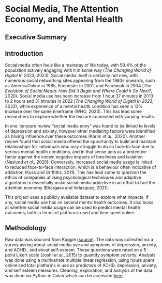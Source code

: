 # Social Media, The Attention Economy, and Mental Health

## Executive Summary


## Introduction
Social media often feels like a mainstay of life today, with 59.4% of the population actively engaging with it in some way (*The Changing World of Digital In 2023*, 2023). Social media itself is certainly not new, with numerous social networking sites appearing from the 1980s onwards, such as AmericaOnline in 1985, Friendster in 2001, and Facebook in 2004 (*The Evolution of Social Media: How Did It Begin and Where Could It Go Next?*, 2020). Social media use has seen increase from 1 hour 37  minutes in 2013 to 2 hours and 31 minutes in 2022 (*The Changing World of Digital In 2023*, 2023), while experience of a mental health condition has seen a 13% increase over the same timeframe (WHO, 2023). This has lead some researchers to explore whether the two are connected with varying results.

In one literature review “social media envy” was found to be linked to levels of depression and anxiety, however other mediating factors were identified as having influence over these outcomes (Karim *et al.*, 2020). Another review found that social media offered the opportunity to build and maintain relationships for individuals who may struggle to do so face-to-face due to serious mental health conditions, and in that sense acts as a protective factor against the known negative impacts of loneliness and isolation (Naslund *et al.*, 2020). Conversely, increased social media usage is linked to reduced face-to-face interaction, which is a behaviour often indicative of addiction (Kuss and Griffiths, 2011). This has lead some to question the ethics of companies utilising psychological techniques and adaptive algorithms to essentially make social media addictive in an effort to fuel the attention economy (Bhargava and Velasquez, 2021).

This project uses a publicly available dataset to explore what impacts, if any, social media use has on several mental health outcomes. It also looks at whether social media usage can be used to predict mental health outcomes, both in terms of platforms used and time spent online.

## Methodology
Raw data was sourced from Kaggle (<a href="https://www.kaggle.com/datasets/souvikahmed071/social-media-and-mental-health?select=smmh.csv">source</a>). The data was collected via a survey asking about social media use and symptoms of depression, anxiety, and ADHD , and about self-esteem. These questions were rated on a 5-point Likert scale (Joshi *et al.*, 2015) to quantify symptom severity. Analysis was done using a multivariate multiple linear regression, using hours spent online and total platforms in use as predictors of ADHD, depression, anxiety, and self esteem measures. Cleaning, exploration, and analysis of the data was done via Python in Colab which can be accessed <a href="https://github.com/ookadeet/dspp1/blob/main/smmh.ipynb">here</a>. 

